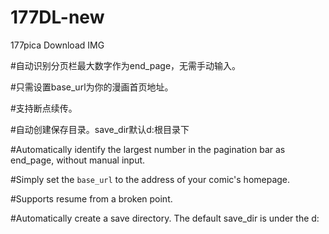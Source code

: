 # 177DL-new
177pica Download IMG
  
#自动识别分页栏最大数字作为end_page，无需手动输入。

#只需设置base_url为你的漫画首页地址。

#支持断点续传。

#自动创建保存目录。save_dir默认d:根目录下


#Automatically identify the largest number in the pagination bar as end_page, without manual input.

#Simply set the `base_url` to the address of your comic's homepage.

#Supports resume from a broken point.

#Automatically create a save directory. The default save_dir is under the d: 
      

